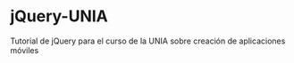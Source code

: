 jQuery-UNIA
===========

Tutorial de jQuery para el curso de la UNIA sobre creación de aplicaciones móviles
